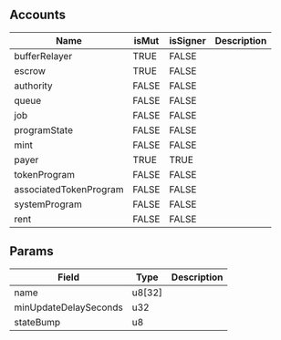 

## Accounts
|Name|isMut|isSigner|Description|
|--|--|--|--|
| bufferRelayer | TRUE | FALSE |  | 
| escrow | TRUE | FALSE |  | 
| authority | FALSE | FALSE |  | 
| queue | FALSE | FALSE |  | 
| job | FALSE | FALSE |  | 
| programState | FALSE | FALSE |  | 
| mint | FALSE | FALSE |  | 
| payer | TRUE | TRUE |  | 
| tokenProgram | FALSE | FALSE |  | 
| associatedTokenProgram | FALSE | FALSE |  | 
| systemProgram | FALSE | FALSE |  | 
| rent | FALSE | FALSE |  | 
## Params
|Field|Type|Description|
|--|--|--|
| name |  u8[32] |  |
| minUpdateDelaySeconds |  u32 |  |
| stateBump |  u8 |  |
